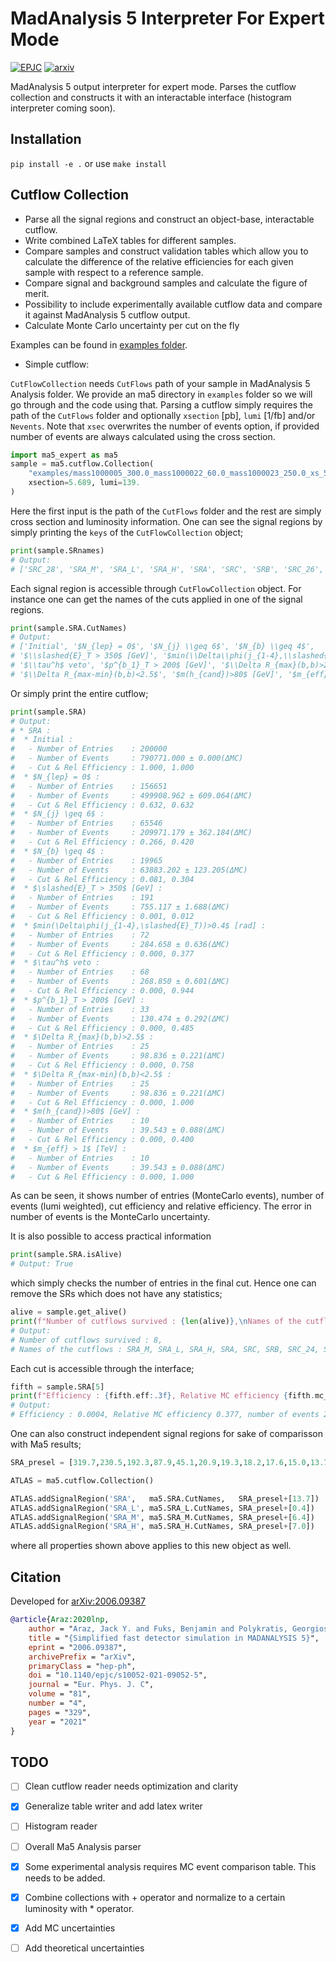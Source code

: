 # MadAnalysis 5 Interpreter For Expert Mode
[![EPJC](https://img.shields.io/static/v1?style=plastic&label=DOI&message=10.1140/epjc/s10052-021-09052-5&color=blue)](https://doi.org/10.1140/epjc/s10052-021-09052-5)
[![arxiv](https://img.shields.io/static/v1?style=plastic&label=arXiv&message=2006.09387&color=brightgreen)](https://arxiv.org/abs/2006.09387)

 MadAnalysis 5 output interpreter for expert mode. Parses the cutflow collection and 
 constructs it with an interactable interface (histogram interpreter coming soon). 

## Installation
`pip install -e .` or use `make install`

## Cutflow Collection

 * Parse all the signal regions and construct an object-base, interactable cutflow.
 * Write combined LaTeX tables for different samples.
 * Compare samples and construct validation tables which allow you to calculate the difference of the relative efficiencies for each given sample with respect to a reference sample.
 * Compare signal and background samples and calculate the figure of merit.
 * Possibility to include experimentally available cutflow data and compare it against MadAnalysis 5 cutflow output.
 * Calculate Monte Carlo uncertainty per cut on the fly
 
Examples can be found in [examples folder](https://github.com/jackaraz/ma5_expert/tree/master/examples).

* Simple cutflow:

`CutFlowCollection` needs `CutFlows` path of your sample in MadAnalysis 5 Analysis folder.
We provide an ma5 directory in `examples` folder so we will go through and the code using that.
Parsing a cutflow simply requires the path of the `CutFlows` folder and optionally `xsection` [pb], `lumi` [1/fb]
and/or `Nevents`. Note that `xsec` overwrites the number of events option, if provided number of events
are always calculated using the cross section.
```python
import ma5_expert as ma5
sample = ma5.cutflow.Collection(
    "examples/mass1000005_300.0_mass1000022_60.0_mass1000023_250.0_xs_5.689/Output/SAF/defaultset/atlas_susy_2018_31/Cutflows",
    xsection=5.689, lumi=139.
)
```
Here the first input is the path of the `CutFlows` folder and the rest are simply cross section and 
luminosity information. One can see the signal regions by simply printing the `keys` of the `CutFlowCollection` object;
```python
print(sample.SRnames)
# Output: 
# ['SRC_28', 'SRA_M', 'SRA_L', 'SRA_H', 'SRA', 'SRC', 'SRB', 'SRC_26', 'SRC_24', 'SRC_22']
```
Each signal region is accessible through `CutFlowCollection` object. For instance one can get the names of 
the cuts applied in one of the signal regions.
```python
print(sample.SRA.CutNames)
# Output: 
# ['Initial', '$N_{lep} = 0$', '$N_{j} \\geq 6$', '$N_{b} \\geq 4$', 
# '$\\slashed{E}_T > 350$ [GeV]', '$min(\\Delta\\phi(j_{1-4},\\slashed{E}_T))>0.4$ [rad]', 
# '$\\tau^h$ veto', '$p^{b_1}_T > 200$ [GeV]', '$\\Delta R_{max}(b,b)>2.5$', 
# '$\\Delta R_{max-min}(b,b)<2.5$', '$m(h_{cand})>80$ [GeV]', '$m_{eff} > 1$ [TeV]']
```
Or simply print the entire cutflow;
```python
print(sample.SRA)
# Output: 
# * SRA :
#  * Initial :
#   - Number of Entries    : 200000
#   - Number of Events     : 790771.000 ± 0.000(ΔMC)
#   - Cut & Rel Efficiency : 1.000, 1.000
#  * $N_{lep} = 0$ :
#   - Number of Entries    : 156651
#   - Number of Events     : 499908.962 ± 609.064(ΔMC)
#   - Cut & Rel Efficiency : 0.632, 0.632
#  * $N_{j} \geq 6$ :
#   - Number of Entries    : 65546
#   - Number of Events     : 209971.179 ± 362.184(ΔMC)
#   - Cut & Rel Efficiency : 0.266, 0.420
#  * $N_{b} \geq 4$ :
#   - Number of Entries    : 19965
#   - Number of Events     : 63883.202 ± 123.205(ΔMC)
#   - Cut & Rel Efficiency : 0.081, 0.304
#  * $\slashed{E}_T > 350$ [GeV] :
#   - Number of Entries    : 191
#   - Number of Events     : 755.117 ± 1.688(ΔMC)
#   - Cut & Rel Efficiency : 0.001, 0.012
#  * $min(\Delta\phi(j_{1-4},\slashed{E}_T))>0.4$ [rad] :
#   - Number of Entries    : 72
#   - Number of Events     : 284.658 ± 0.636(ΔMC)
#   - Cut & Rel Efficiency : 0.000, 0.377
#  * $\tau^h$ veto :
#   - Number of Entries    : 68
#   - Number of Events     : 268.850 ± 0.601(ΔMC)
#   - Cut & Rel Efficiency : 0.000, 0.944
#  * $p^{b_1}_T > 200$ [GeV] :
#   - Number of Entries    : 33
#   - Number of Events     : 130.474 ± 0.292(ΔMC)
#   - Cut & Rel Efficiency : 0.000, 0.485
#  * $\Delta R_{max}(b,b)>2.5$ :
#   - Number of Entries    : 25
#   - Number of Events     : 98.836 ± 0.221(ΔMC)
#   - Cut & Rel Efficiency : 0.000, 0.758
#  * $\Delta R_{max-min}(b,b)<2.5$ :
#   - Number of Entries    : 25
#   - Number of Events     : 98.836 ± 0.221(ΔMC)
#   - Cut & Rel Efficiency : 0.000, 1.000
#  * $m(h_{cand})>80$ [GeV] :
#   - Number of Entries    : 10
#   - Number of Events     : 39.543 ± 0.088(ΔMC)
#   - Cut & Rel Efficiency : 0.000, 0.400
#  * $m_{eff} > 1$ [TeV] :
#   - Number of Entries    : 10
#   - Number of Events     : 39.543 ± 0.088(ΔMC)
#   - Cut & Rel Efficiency : 0.000, 1.000
```
As can be seen, it shows number of entries (MonteCarlo events), number of events (lumi weighted), 
cut efficiency and relative efficiency. The error in number of events is the MonteCarlo uncertainty.

It is also possible to access practical information 
```python
print(sample.SRA.isAlive)
# Output: True
```
which simply checks the number of entries in the final cut. Hence one can remove the SRs which does
not have any statistics;
```python
alive = sample.get_alive()
print(f"Number of cutflows survived : {len(alive)},\nNames of the cutflows : { ', '.join([x.id for x in alive]) }")
# Output: 
# Number of cutflows survived : 8,
# Names of the cutflows : SRA_M, SRA_L, SRA_H, SRA, SRC, SRB, SRC_24, SRC_22
```
Each cut is accessible through the interface;
```python
fifth = sample.SRA[5]
print(f"Efficiency : {fifth.eff:.3f}, Relative MC efficiency {fifth.mc_rel_eff:.3f}, number of events {fifth.Nevents:.1f}, sum of weights {fifth.sumW:.3f}")
# Output: 
# Efficiency : 0.0004, Relative MC efficiency 0.377, number of events 284.7, sum of weights 0.008
```
One can also construct independent signal regions for sake of comparisson with Ma5 results;
```python
SRA_presel = [319.7,230.5,192.3,87.9,45.1,20.9,19.3,18.2,17.6,15.0,13.7]

ATLAS = ma5.cutflow.Collection() 

ATLAS.addSignalRegion('SRA',   ma5.SRA.CutNames,   SRA_presel+[13.7])
ATLAS.addSignalRegion('SRA_L', ma5.SRA_L.CutNames, SRA_presel+[0.4])
ATLAS.addSignalRegion('SRA_M', ma5.SRA_M.CutNames, SRA_presel+[6.4])
ATLAS.addSignalRegion('SRA_H', ma5.SRA_H.CutNames, SRA_presel+[7.0])
```
where all properties shown above applies to this new object as well.

## Citation 
Developed for [arXiv:2006.09387](http://arxiv.org/abs/2006.09387)

```bibtex
@article{Araz:2020lnp,
    author = "Araz, Jack Y. and Fuks, Benjamin and Polykratis, Georgios",
    title = "{Simplified fast detector simulation in MADANALYSIS 5}",
    eprint = "2006.09387",
    archivePrefix = "arXiv",
    primaryClass = "hep-ph",
    doi = "10.1140/epjc/s10052-021-09052-5",
    journal = "Eur. Phys. J. C",
    volume = "81",
    number = "4",
    pages = "329",
    year = "2021"
}
```


## TODO

- [ ] Clean cutflow reader needs optimization and clarity

- [x] Generalize table writer and add latex writer

- [ ] Histogram reader

- [ ] Overall Ma5 Analysis parser

- [x] Some experimental analysis requires MC event comparison table. This needs to be added.

- [x] Combine collections with + operator and normalize to a certain luminosity with * operator.

- [x] Add MC uncertainties

- [ ] Add theoretical uncertainties
